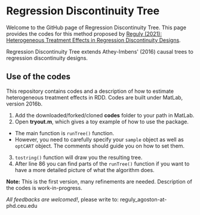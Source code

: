# Regression Discontinuity Tree

Welcome to the GitHub page of Regression Discontinuity Tree. 
This page provides the codes for this method proposed by [Reguly (2021): Heterogeneous Treatment Effects in Regression Discontinuity Designs](https://arxiv.org/abs/2106.11640).

Regression Discontinuity Tree extends Athey-Imbens' (2016) causal trees to regression discontinuity designs.


## Use of the codes

This repository contains codes and a description of how to estimate heterogeneous treatment effects in RDD. Codes are built under MatLab, version 2016b.

1. Add the downloaded/forked/cloned **codes** folder to your path in MatLab.
2. Open **tryout.m**, which gives a toy example of how to use the package.
  - The main function is `runTree()` function.
  - However, you need to carefully specify your `sample` object as well as `optCART` object. The comments should guide you on how to set them.
3. `tostring()` function will draw you the resulting tree.
4. After line 86 you can find parts of the `runTree()` function if you want to have a more detailed picture of what the algorithm does.

 
**Note:** This is the first version, many refinements are needed. Description of the codes is work-in-progress.

*All feedbacks are welcomed!*, please write to: reguly_agoston-at-phd.ceu.edu
